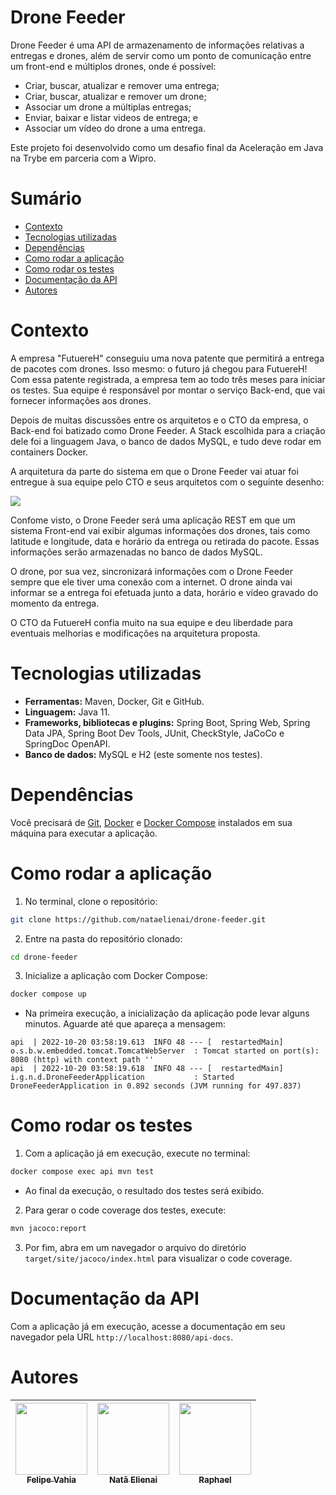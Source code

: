 # Drone Feeder

Drone Feeder é uma API de armazenamento de informações relativas a entregas e drones, além de servir como um ponto de comunicação entre um front-end e múltiplos drones, onde é possível:
- Criar, buscar, atualizar e remover uma entrega;
- Criar, buscar, atualizar e remover um drone;
- Associar um drone a múltiplas entregas;
- Enviar, baixar e listar videos de entrega; e
- Associar um vídeo do drone a uma entrega.

Este projeto foi desenvolvido como um desafio final da Aceleração em Java na Trybe em parceria com a Wipro.


# Sumário

- [Contexto](#contexto)
- [Tecnologias utilizadas](#tecnologias-utilizadas)
- [Dependências](#dependências)
- [Como rodar a aplicação](#como-rodar-a-aplicação)
- [Como rodar os testes](#como-rodar-os-testes)
- [Documentação da API](#documentação-da-api)
- [Autores](#autores)


# Contexto 

A empresa "FutuereH" conseguiu uma nova patente que permitirá a entrega de pacotes com drones. Isso mesmo: o futuro já chegou para FutuereH! Com essa patente registrada, a empresa tem ao todo três meses para iniciar os testes. Sua equipe é responsável por montar o serviço Back-end, que vai fornecer informações aos drones.

Depois de muitas discussões entre os arquitetos e o CTO da empresa, o Back-end foi batizado como Drone Feeder. A Stack escolhida para a criação dele foi a linguagem Java, o banco de dados MySQL, e tudo deve rodar em containers Docker.

A arquitetura da parte do sistema em que o Drone Feeder vai atuar foi entregue à sua equipe pelo CTO e seus arquitetos com o seguinte desenho:

<img  src="assets/alttext.png" />

Confome visto, o Drone Feeder será uma aplicação REST em que um sistema Front-end vai exibir algumas informações dos drones, tais como latitude e longitude, data e horário da entrega ou retirada do pacote. Essas informações serão armazenadas no banco de dados MySQL.

O drone, por sua vez, sincronizará informações com o Drone Feeder sempre que ele tiver uma conexão com a internet. O drone ainda vai informar se a entrega foi efetuada junto a data, horário e vídeo gravado do momento da entrega.

O CTO da FutuereH confia muito na sua equipe e deu liberdade para eventuais melhorias e modificações na arquitetura proposta.


# Tecnologias utilizadas

- **Ferramentas:** Maven, Docker, Git e GitHub.
- **Linguagem:** Java 11.
- **Frameworks, bibliotecas e plugins:** Spring Boot, Spring Web, Spring Data JPA, Spring Boot Dev Tools, JUnit, CheckStyle, JaCoCo e SpringDoc OpenAPI.
- **Banco de dados:** MySQL e H2 (este somente nos testes).


# Dependências

Você precisará de [Git](https://git-scm.com/downloads), [Docker](https://docs.docker.com/engine/install/) e [Docker Compose](https://docs.docker.com/compose/install/) instalados em sua máquina para executar a aplicação.


# Como rodar a aplicação

1. No terminal, clone o repositório:
```sh
git clone https://github.com/nataelienai/drone-feeder.git
```

2. Entre na pasta do repositório clonado:
```sh
cd drone-feeder
```

3. Inicialize a aplicação com Docker Compose:
```sh
docker compose up
```

- Na primeira execução, a inicialização da aplicação pode levar alguns minutos. Aguarde até que apareça a mensagem:

```
api  | 2022-10-20 03:58:19.613  INFO 48 --- [  restartedMain] o.s.b.w.embedded.tomcat.TomcatWebServer  : Tomcat started on port(s): 8080 (http) with context path ''
api  | 2022-10-20 03:58:19.618  INFO 48 --- [  restartedMain] i.g.n.d.DroneFeederApplication           : Started DroneFeederApplication in 0.892 seconds (JVM running for 497.837)
```


# Como rodar os testes

1. Com a aplicação já em execução, execute no terminal:
```sh
docker compose exec api mvn test
```

- Ao final da execução, o resultado dos testes será exibido.

2. Para gerar o code coverage dos testes, execute:
```sh
mvn jacoco:report
```

3. Por fim, abra em um navegador o arquivo do diretório `target/site/jacoco/index.html` para visualizar o code coverage.


# Documentação da API

Com a aplicação já em execução, acesse a documentação em seu navegador pela URL `http://localhost:8080/api-docs`.


# Autores

[<img src="https://avatars.githubusercontent.com/u/88905074?v=4" width=115><br><sub>Felipe Vahia</sub>](https://github.com/felipemalli) | [<img src="https://avatars.githubusercontent.com/u/68663436?v=4" width=115><br><sub>Natã Elienai</sub>](https://github.com/nataelienai) |  [<img src="https://avatars.githubusercontent.com/u/66336767?v=4" width=115><br><sub>Raphael</sub>](https://github.com/Raph2ll) |
| :---: | :---: | :---: |
